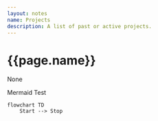 ```yaml
---
layout: notes
name: Projects
description: A list of past or active projects.
---
```

<h1>{{page.name}}</h1>

None

Mermaid Test
```mermaid
flowchart TD
    Start --> Stop
```
